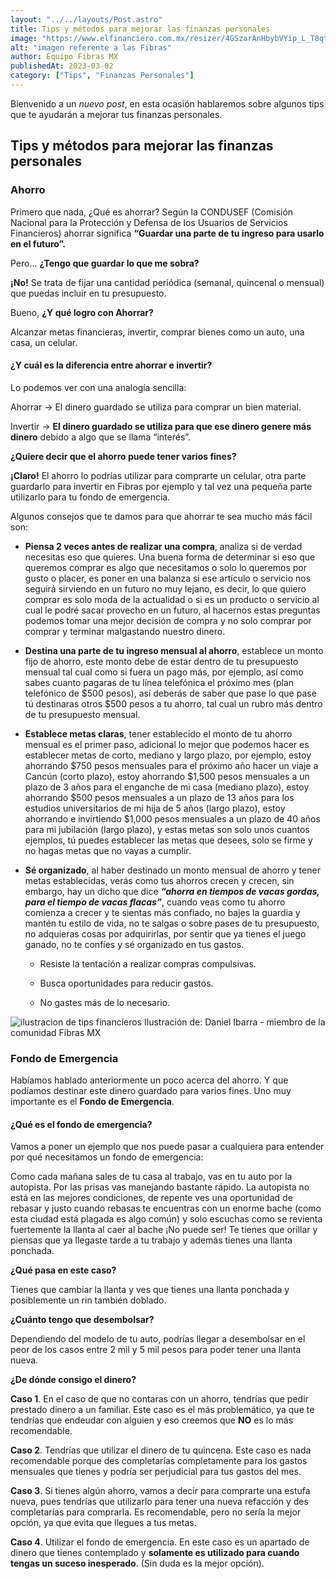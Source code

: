 ```yaml
---
layout: "../../layouts/Post.astro"
title: Tips y métodos para mejorar las finanzas personales
image: "https://www.elfinanciero.com.mx/resizer/4GSzarAnHbybVYip_L_T8qtV_88=/800x0/filters:format(jpg):quality(70)/cloudfront-us-east-1.images.arcpublishing.com/elfinanciero/AJCT6Z3MQBGQJFYC4QX3P4WFUE.jpeg"
alt: "imagen referente a las Fibras"
author: Equipo Fibras MX
publishedAt: 2023-03-02
category: ["Tips", "Finanzas Personales"]
---
```


<!-- @format -->

Bienvenido a un _nuevo post_, en esta ocasión hablaremos sobre algunos tips que te ayudarán a mejorar tus finanzas personales.

## Tips y métodos para mejorar las finanzas personales

### Ahorro

Primero que nada, ¿Qué es ahorrar? Según la CONDUSEF (Comisión Nacional para la Protección y Defensa de los Usuarios de Servicios Financieros) ahorrar significa **“Guardar una parte de tu ingreso para usarlo en el futuro”.**

Pero... **¿Tengo que guardar lo que me sobra?**

**¡No!** Se trata de fijar una cantidad periódica (semanal, quincenal o mensual) que puedas incluir en tu presupuesto.

Bueno, **¿Y qué logro con Ahorrar?**

Alcanzar metas financieras, invertir, comprar bienes como un auto, una casa, un celular.

#### ¿Y cuál es la diferencia entre ahorrar e invertir?

Lo podemos ver con una analogía sencilla:

Ahorrar → El dinero guardado se utiliza para comprar un bien material.

Invertir → **El dinero guardado se utiliza para que ese dinero genere más dinero** debido a algo que se llama “interés”.

**¿Quiere decir que el ahorro puede tener varios fines?**

**¡Claro!** El ahorro lo podrías utilizar para comprarte un celular, otra parte guardarlo para invertir en Fibras por ejemplo y tal vez una pequeña parte utilizarlo para tu fondo de emergencia.

Algunos consejos que te damos para que ahorrar te sea mucho más fácil son:

- **Piensa 2 veces antes de realizar una compra**, analiza si de verdad necesitas eso que quieres. Una buena forma de determinar si eso que queremos comprar es algo que necesitamos o solo lo queremos por gusto o placer, es poner en una balanza si ese artículo o servicio nos seguirá sirviendo en un futuro no muy lejano, es decir, lo que quiero comprar es solo moda de la actualidad o si es un producto o servicio al cual le podré sacar provecho en un futuro, al hacernos estas preguntas podemos tomar una mejor decisión de compra y no solo comprar por comprar y terminar malgastando nuestro dinero.

- **Destina una parte de tu ingreso mensual al ahorro**, establece un monto fijo de ahorro, este monto debe de estar dentro de tu presupuesto mensual tal cual como si fuera un pago más, por ejemplo, así como sabes cuanto pagaras de tu línea telefónica el próximo mes (plan telefónico de $500 pesos), así deberás de saber que pase lo que pase tú destinaras otros $500 pesos a tu ahorro, tal cual un rubro más dentro de tu presupuesto mensual.

- **Establece metas claras**, tener establecido el monto de tu ahorro mensual es el primer paso, adicional lo mejor que podemos hacer es establecer metas de corto, mediano y largo plazo, por ejemplo, estoy ahorrando $750 pesos mensuales para el próximo año hacer un viaje a Cancún (corto plazo), estoy ahorrando $1,500 pesos mensuales a un plazo de 3 años para el enganche de mi casa (mediano plazo), estoy ahorrando $500 pesos mensuales a un plazo de 13 años para los estudios universitarios de mi hija de 5 años (largo plazo), estoy ahorrando e invirtiendo $1,000 pesos mensuales a un plazo de 40 años para mi jubilación (largo plazo), y estas metas son solo unos cuantos ejemplos, tú puedes establecer las metas que desees, solo se firme y no hagas metas que no vayas a cumplir.

- **Sé organizado**, al haber destinado un monto mensual de ahorro y tener metas establecidas, verás como tus ahorros crecen y crecen, sin embargo, hay un dicho que dice _**“ahorra en tiempos de vacas gordas, para el tiempo de vacas flacas”**_, cuando veas como tu ahorro comienza a crecer y te sientas más confiado, no bajes la guardia y mantén tu estilo de vida, no te salgas o sobre pases de tu presupuesto, no adquieras cosas por adquirirlas, por sentir que ya tienes el juego ganado, no te confíes y sé organizado en tus gastos.

  - Resiste la tentación a realizar compras compulsivas.

  - Busca oportunidades para reducir gastos.

  - No gastes más de lo necesario.

![ilustracion de tips financieros](../../images/Ilustracion-Daniel-Ibarra.jpeg)
<span>
Ilustración de: Daniel Ibarra - miembro de la comunidad Fibras MX
</span>

### Fondo de Emergencia

Habíamos hablado anteriormente un poco acerca del ahorro.
Y que podíamos destinar este dinero guardado para varios fines. Uno muy importante es el **Fondo de Emergencia**.

#### ¿Qué es el fondo de emergencia?

Vamos a poner un ejemplo que nos puede pasar a cualquiera para entender por qué necesitamos un fondo de emergencia:

Como cada mañana sales de tu casa al trabajo, vas en tu auto por la autopista. Por las prisas vas manejando bastante rápido. La autopista no está en las mejores condiciones, de repente ves una oportunidad de rebasar y justo cuando rebasas te encuentras con un enorme bache (como esta ciudad está plagada es algo común) y solo escuchas como se revienta fuertemente la llanta al caer al bache ¡No puede ser! Te tienes que orillar y piensas que ya llegaste tarde a tu trabajo y además tienes una llanta ponchada.

**¿Qué pasa en este caso?**

Tienes que cambiar la llanta y ves que tienes una llanta ponchada y posiblemente un rin también doblado.

**¿Cuánto tengo que desembolsar?**

Dependiendo del modelo de tu auto, podrías llegar a desembolsar en el peor de los casos entre 2 mil y 5 mil pesos para poder tener una llanta nueva.

**¿De dónde consigo el dinero?**

**Caso 1**. En el caso de que no contaras con un ahorro, tendrías que pedir prestado dinero a un familiar. Este caso es el más problemático, ya que te tendrías que endeudar con alguien y eso creemos que **NO** es lo más recomendable.

**Caso 2**. Tendrías que utilizar el dinero de tu quincena. Este caso es nada recomendable porque des completarías completamente para los gastos mensuales que tienes y podría ser perjudicial para tus gastos del mes.

**Caso 3**. Si tienes algún ahorro, vamos a decir para comprarte una estufa nueva, pues tendrías que utilizarlo para tener una nueva refacción y des completarías para comprarla. Es recomendable, pero no sería la mejor opción, ya que evita que llegues a tus metas.

**Caso 4**. Utilizar el fondo de emergencia. En este caso es un apartado de dinero que tienes contemplado y **solamente es utilizado para cuando tengas un suceso inesperado**. (Sin duda es la mejor opción).
